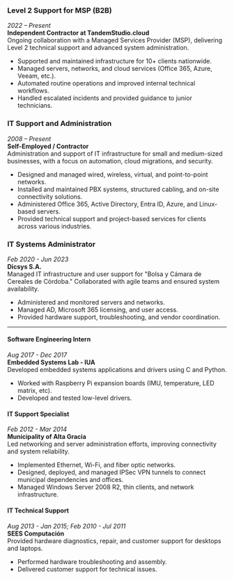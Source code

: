 ### Level 2 Support for MSP (B2B)  
*2022 – Present*  
**Independent Contractor at TandemStudio.cloud**  
Ongoing collaboration with a Managed Services Provider (MSP), delivering Level 2 technical support and advanced system administration.
* Supported and maintained infrastructure for 10+ clients nationwide.
* Managed servers, networks, and cloud services (Office 365, Azure, Veeam, etc.).
* Automated routine operations and improved internal technical workflows.
* Handled escalated incidents and provided guidance to junior technicians.

### IT Support and Administration  
*2008 – Present*  
**Self-Employed / Contractor**  
Administration and support of IT infrastructure for small and medium-sized businesses, with a focus on automation, cloud migrations, and security.
* Designed and managed wired, wireless, virtual, and point-to-point networks.
* Installed and maintained PBX systems, structured cabling, and on-site connectivity solutions.
* Administered Office 365, Active Directory, Entra ID, Azure, and Linux-based servers.
* Provided technical support and project-based services for clients across various industries.

### IT Systems Administrator  
*Feb 2020 - Jun 2023*  
**Dicsys S.A.**  
Managed IT infrastructure and user support for "Bolsa y Cámara de Cereales de Córdoba." Collaborated with agile teams and ensured system availability.  
- Administered and monitored servers and networks.  
- Managed AD, Microsoft 365 licensing, and user access.  
- Provided hardware support, troubleshooting, and vendor coordination.

---

#### Software Engineering Intern  
*Aug 2017 - Dec 2017*  
**Embedded Systems Lab - IUA**  
Developed embedded systems applications and drivers using C and Python.  
- Worked with Raspberry Pi expansion boards (IMU, temperature, LED matrix, etc).  
- Developed and tested low-level drivers.  

#### IT Support Specialist  
*Feb 2012 - Mar 2014*  
**Municipality of Alta Gracia**  
Led networking and server administration efforts, improving connectivity and system reliability.  
- Implemented Ethernet, Wi-Fi, and fiber optic networks.  
- Designed, deployed, and managed IPSec VPN tunnels to connect municipal dependencies and offices.  
- Managed Windows Server 2008 R2, thin clients, and network infrastructure.  

#### IT Technical Support  
*Aug 2013 - Jan 2015; Feb 2010 - Jul 2011*  
**SEES Computación**  
Provided hardware diagnostics, repair, and customer support for desktops and laptops.  
- Performed hardware troubleshooting and assembly.  
- Delivered customer support for technical issues.  
